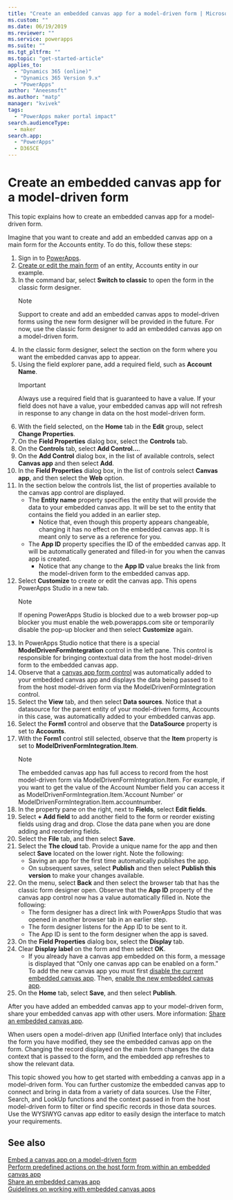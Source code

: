 ```yaml
---
title: "Create an embedded canvas app for a model-driven form | MicrosoftDocs"
ms.custom: ""
ms.date: 06/19/2019
ms.reviewer: ""
ms.service: powerapps
ms.suite: ""
ms.tgt_pltfrm: ""
ms.topic: "get-started-article"
applies_to: 
  - "Dynamics 365 (online)"
  - "Dynamics 365 Version 9.x"
  - "PowerApps"
author: "Aneesmsft"
ms.author: "matp"
manager: "kvivek"
tags: 
  - "PowerApps maker portal impact"
search.audienceType: 
  - maker
search.app: 
  - "PowerApps"
  - D365CE
---
```


# Create an embedded canvas app for a model-driven form
This topic explains how to create an embedded canvas app for a model-driven form.

Imagine that you want to create and add an embedded canvas app on a main form for the Accounts entity. To do this, follow these steps: 

1.	Sign in to [PowerApps](https://web.powerapps.com/?utm_source=padocs&utm_medium=linkinadoc&utm_campaign=referralsfromdoc).
2.  [Create or edit the main form](create-and-edit-forms.md) of an entity, Accounts entity in our example. 
3.  In the command bar, select **Switch to classic** to open the form in the classic form designer.
	> [!NOTE]
	> Support to create and add an embedded canvas apps to model-driven forms using the new form designer will be provided in the future.
	> For now, use the classic form designer to add an embedded canvas app on a model-driven form.
4.	In the classic form designer, select the section on the form where you want the embedded canvas app to appear.
5.	Using the field explorer pane, add a required field, such as **Account Name**.
      > [!IMPORTANT]
      > Always use a required field that is guaranteed to have a value. If your field does not have a value, your embedded canvas app will not refresh in response to any change in data on the host model-driven form.
6.	With the field selected, on the **Home** tab in the **Edit** group, select **Change Properties**.
7.	On the **Field Properties** dialog box, select the **Controls** tab.
8.	On the **Controls** tab, select **Add Control...**.
9.	On the **Add Control** dialog box, in the list of available controls, select **Canvas app** and then select **Add**.
10.	In the **Field Properties** dialog box, in the list of controls select **Canvas app**, and then select the **Web** option.
11.	In the section below the controls list, the list of properties available to the canvas app control are displayed.
     - The **Entity name** property specifies the entity that will provide the data to your embedded canvas app. It will be set to the entity that contains the field you added in an earlier step.
         - Notice that, even though this property appears changeable, changing it has no effect on the embedded canvas app. It is meant only to serve as a reference for you.
     - The **App ID** property specifies the ID of the embedded canvas app. It will be automatically generated and filled-in for you when the canvas app is created.
         - Notice that any change to the **App ID** value breaks the link from the model-driven form to the embedded canvas app.
12.	Select **Customize** to create or edit the canvas app. This opens PowerApps Studio in a new tab.
	   > [!NOTE]
       > If opening PowerApps Studio is blocked due to a web browser pop-up blocker you must enable the web.powerapps.com site or temporarily disable the pop-up blocker and then select **Customize** again.
13.	In PowerApps Studio notice that there is a special **ModelDrivenFormIntegration** control in the left pane. This control is responsible for bringing contextual data from the host model-driven form to the embedded canvas app.
14. Observe that a [canvas app form control](../canvas-apps/controls/control-form-detail.md) was automatically added to your embedded canvas app and displays the data being passed to it from the host model-driven form via the ModelDrivenFormIntegration control. 
15. Select the **View** tab, and then select **Data sources**. Notice that a datasource for the parent entity of your model-driven forms, Accounts in this case, was automatically added to your embedded canvas app.
16. Select the **Form1** control and observe that the **DataSource** property is set to **Accounts**.
17.	With the **Form1** control still selected, observe that the **Item** property is set to **ModelDrivenFormIntegration.Item**.
	> [!NOTE]
	The embedded canvas app has full access to record from the host model-driven form via ModelDrivenFormIntegration.Item. For example, if you want to get the value of the Account Number field you can access it as ModelDrivenFormIntegration.Item.'Account Number' or ModelDrivenFormIntegration.Item.accountnumber.
18.	In the property pane on the right, next to **Fields**, select **Edit fields**.
19.	Select **+ Add field** to add another field to the form or reorder existing fields using drag and drop. Close the data pane when you are done adding and reordering fields.
20.	Select the **File** tab, and then select **Save**.
21.	Select the **The cloud** tab. Provide a unique name for the app and then select **Save** located on the lower right. Note the following: 
    -  Saving an app for the first time automatically publishes the app.
	  -  On subsequent saves, select **Publish** and then select **Publish this version** to make your changes available.
22.	On the menu, select **Back** and then select the browser tab that has the classic form designer open. Observe that the **App ID** property of the canvas app control now has a value automatically filled in. Note the following: 
    - 	The form designer has a direct link with PowerApps Studio that was opened in another browser tab in an earlier step.
    - 	The form designer listens for the App ID to be sent to it.
    - 	The App ID is sent to the form designer when the app is saved.
23.	On the **Field Properties** dialog box, select the **Display** tab.
24.	Clear **Display label** on the form and then select **OK**.
    - 	If you already have a canvas app embedded on this form, a message is displayed that “Only one canvas app can be enabled on a form.” To add the new canvas app you must first [disable the current embedded canvas app](embedded-canvas-app-guidelines.md#disable-an-embedded-canvas-app). Then, [enable the new embedded canvas app](embedded-canvas-app-guidelines.md#enable-an-embedded-canvas-app).
25.	On the **Home** tab, select **Save**, and then select **Publish**.

After you have added an embedded canvas app to your model-driven form, share your embedded canvas app with other users. More information: [Share an embedded canvas app](share-embedded-canvas-app.md).

When users open a model-driven app (Unified Interface only) that includes the form you have modified, they see the embedded canvas app on the form. Changing the record displayed on the main form changes the data context that is passed to the form, and the embedded app refreshes to show the relevant data.

This topic showed you how to get started with embedding a canvas app in a model-driven form. You can further customize the embedded canvas app to connect and bring in data from a variety of data sources. Use the Filter, Search, and LookUp functions and the context passed in from the host model-driven form to filter or find specific records in those data sources. Use the WYSIWYG canvas app editor to easily design the interface to match your requirements.

## See also
[Embed a canvas app on a model-driven form](embed-canvas-app-in-form.md) <br />
[Perform predefined actions on the host form from within an embedded canvas app](embedded-canvas-app-actions.md) <br />
[Share an embedded canvas app](share-embedded-canvas-app.md) <br />
[Guidelines on working with embedded canvas apps](embedded-canvas-app-guidelines.md)
